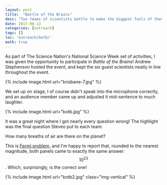 ```yaml
---
layout: post
title:  "Battle of the Brains"
desc: "Two teams of scientists battle to make the biggest fools of themselves."
date: 2017-08-13
categories: [outreach]
tags: []
loc: 'outreach/botb/'
math: true
---
```


As part of The Science Nation's National Science Week set of activities, I was given
the opportunity to participate in *Battle of the Brains*! Andrew Stephenson hosted the
event, and kept the six guest scientists neatly in line throughout the event.

{% include image.html url="brisbane-7.jpg"  %}

We set up on stage, I of course didn't speak into the microphone correctly, and an audience 
member came up and adjusted it mid-sentence to much laughter.

{% include image.html url="botb.jpg"  %}


It was a great night where I got nearly every question wrong! The highlight was the
final question Steveo put to each team:

<p class="highlighted">How many breaths of air are there on the planet?</p>

This is [Fermi problem](https://en.wikipedia.org/wiki/Fermi_problem), and I'm happy to report that, rounded 
to the nearest magnitude, both panels came to exactly the same answer: $$10^{23}$$. Which, surprisingly, is the correct
one!

{% include image.html url="botb2.jpg" class="img-vertical" %}

